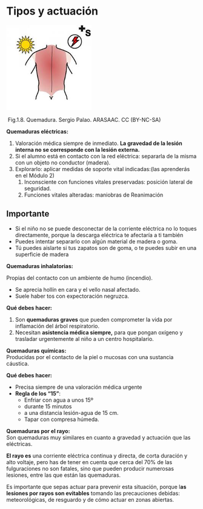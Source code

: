 # Tipos y actuación


![](img/M1_8.jpg) 


 Fig.1.8. Quemadura. Sergio Palao. ARASAAC. CC (BY-NC-SA)

**Quemaduras eléctricas:**

1.  Valoración médica siempre de inmediato. **La gravedad de la lesión interna no se corresponde con la lesión externa.**
2.  Si el alumno está en contacto con la red eléctrica: separarla de la misma con un objeto no conductor (madera).
3.  Explorarlo: aplicar medidas de soporte vital indicadas:(las aprenderás en el Módulo 2)
    1.  Inconsciente con funciones vitales preservadas: posición lateral de seguridad.
    2.  Funciones vitales alteradas: maniobras de Reanimación 

## Importante

*   Si el niño no se puede desconectar de la corriente eléctrica no lo toques directamente, porque la descarga eléctrica te afectaría a ti también
*   Puedes intentar separarlo con algún material de madera o goma.
*   Tú puedes aislarte si tus zapatos son de goma, o te puedes subir en una superficie de madera

**Quemaduras inhalatorias:**

Propias del contacto con un ambiente de humo (incendio).

*   Se aprecia hollín en cara y el vello nasal afectado.
*   Suele haber tos con expectoración negruzca.

**Qué debes hacer:**

1.  Son **quemaduras graves** que pueden comprometer la vida por inflamación del árbol respiratorio.
2.  Necesitan **asistencia médica siempre,** para que pongan oxígeno y trasladar urgentemente al niño a un centro hospitalario.

**Quemaduras químicas:**  
Producidas por el contacto de la piel o mucosas con una sustancia cáustica.

**Qué debes hacer:**

*   Precisa siempre de una valoración médica urgente
*   **Regla de los “15”**:
    *   Enfriar con agua a unos 15º
    *   durante 15 minutos
    *   a una distancia lesión-agua de 15 cm.
    *   Tapar con compresa húmeda.

**Quemaduras por el rayo:**  
Son quemaduras muy similares en cuanto a gravedad y actuación que las eléctricas.

**El rayo es** una corriente eléctrica continua y directa, de corta duración y alto voltaje, pero has de tener en cuenta que cerca del 70% de las fulguraciones no son fatales, sino que pueden producir numerosas lesiones, entre las que están las quemaduras.

Es importante que sepas actuar para prevenir esta situación, porque l**as lesiones por rayos son evitables** tomando las precauciones debidas: meteorológicas, de resguardo y de cómo actuar en zonas abiertas.

  
  

